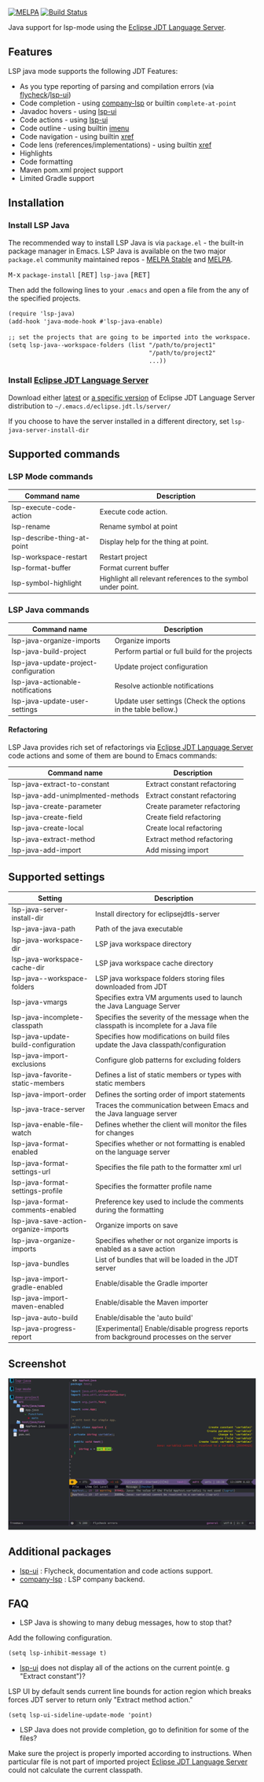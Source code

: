 [![MELPA](https://melpa.org/packages/lsp-java-badge.svg)](https://melpa.org/#/lsp-java)
[![Build Status](https://travis-ci.com/emacs-lsp/lsp-java.svg?branch=master)](https://travis-ci.com/emacs-lsp/lsp-java)

Java support for lsp-mode using the [Eclipse JDT Language Server](https://projects.eclipse.org/projects/eclipse.jdt.ls).

## Features
LSP java mode supports the following JDT Features:
* As you type reporting of parsing and compilation errors (via [flycheck](https://github.com/flycheck/flycheck)/[lsp-ui](https://github.com/emacs-lsp/lsp-ui))
* Code completion - using [company-lsp](https://github.com/tigersoldier/company-lsp) or builtin ```complete-at-point```
* Javadoc hovers - using [lsp-ui](https://github.com/emacs-lsp/lsp-ui)
* Code actions - using [lsp-ui](https://github.com/emacs-lsp/lsp-ui)
* Code outline - using builtin [imenu](https://www.gnu.org/software/emacs/manual/html_node/emacs/Imenu.html)
* Code navigation - using builtin [xref](https://www.gnu.org/software/emacs/manual/html_node/emacs/Xref.html)
* Code lens (references/implementations) - using builtin [xref](https://www.gnu.org/software/emacs/manual/html_node/emacs/Xref.html)
* Highlights
* Code formatting
* Maven pom.xml project support
* Limited Gradle support

## Installation
### Install LSP Java
The recommended way to install LSP Java is via `package.el` - the built-in package
manager in Emacs.
LSP Java is available on the two major `package.el` community
maintained repos -
[MELPA Stable](http://stable.melpa.org)
and [MELPA](http://melpa.org).

<kbd>M-x</kbd> `package-install` <kbd>[RET]</kbd> `lsp-java` <kbd>[RET]</kbd>

Then add the following lines to your `.emacs` and open a file from the any of the specified projects.
```emacs-lisp
(require 'lsp-java)
(add-hook 'java-mode-hook #'lsp-java-enable)

;; set the projects that are going to be imported into the workspace.
(setq lsp-java--workspace-folders (list "/path/to/project1"
                                        "/path/to/project2"
                                        ...))
```

### Install [Eclipse JDT Language Server](https://projects.eclipse.org/projects/eclipse.jdt.ls)
Download either [latest](http://download.eclipse.org/jdtls/snapshots/jdt-language-server-latest.tar.gz) or [a specific version](http://download.eclipse.org/jdtls/snapshots/?d) of Eclipse JDT Language Server distribution to `~/.emacs.d/eclipse.jdt.ls/server/`

If you choose to have the server installed in a different directory, set `lsp-java-server-install-dir`
## Supported commands
### LSP Mode commands
  | Command name                | Description                                                  |
  |-----------------------------|--------------------------------------------------------------|
  | lsp-execute-code-action     | Execute code action.                                         |
  | lsp-rename                  | Rename symbol at point                                       |
  | lsp-describe-thing-at-point | Display help for the thing at point.                         |
  | lsp-workspace-restart       | Restart project                                              |
  | lsp-format-buffer           | Format current buffer                                        |
  | lsp-symbol-highlight        | Highlight all relevant references to the symbol under point. |
### LSP Java commands

  | Command name                          | Description                                                   |
  |---------------------------------------|---------------------------------------------------------------|
  | lsp-java-organize-imports             | Organize imports                                              |
  | lsp-java-build-project                | Perform partial or full build for the projects                |
  | lsp-java-update-project-configuration | Update project configuration                                  |
  | lsp-java-actionable-notifications     | Resolve actionble notifications                               |
  | lsp-java-update-user-settings         | Update user settings (Check the options in the table bellow.) |
#### Refactoring

LSP Java provides rich set of refactorings via [Eclipse JDT Language
Server](https://projects.eclipse.org/projects/eclipse.jdt.ls) code actions and
some of them are bound to Emacs commands:

  | Command name                      | Description                  |
  |-----------------------------------|------------------------------|
  | lsp-java-extract-to-constant      | Extract constant refactoring |
  | lsp-java-add-unimplmented-methods | Extract constant refactoring |
  | lsp-java-create-parameter         | Create parameter refactoring |
  | lsp-java-create-field             | Create field refactoring     |
  | lsp-java-create-local             | Create local refactoring     |
  | lsp-java-extract-method           | Extract method refactoring   |
  | lsp-java-add-import               | Add missing import           |
## Supported settings
  | Setting                               | Description                                                                            |
  |---------------------------------------|----------------------------------------------------------------------------------------|
  | lsp-java-server-install-dir           | Install directory for eclipsejdtls-server                                              |
  | lsp-java-java-path                    | Path of the java executable                                                            |
  | lsp-java-workspace-dir                | LSP java workspace directory                                                           |
  | lsp-java-workspace-cache-dir          | LSP java workspace cache directory                                                     |
  | lsp-java--workspace-folders           | LSP java workspace folders storing files downloaded from JDT                           |
  | lsp-java-vmargs                       | Specifies extra VM arguments used to launch the Java Language Server                   |
  | lsp-java-incomplete-classpath         | Specifies the severity of the message when the classpath is incomplete for a Java file |
  | lsp-java-update-build-configuration   | Specifies how modifications on build files update the Java classpath/configuration     |
  | lsp-java-import-exclusions            | Configure glob patterns for excluding folders                                          |
  | lsp-java-favorite-static-members      | Defines a list of static members or types with static members                          |
  | lsp-java-import-order                 | Defines the sorting order of import statements                                         |
  | lsp-java-trace-server                 | Traces the communication between Emacs and the Java language server                    |
  | lsp-java-enable-file-watch            | Defines whether the client will monitor the files for changes                          |
  | lsp-java-format-enabled               | Specifies whether or not formatting is enabled on the language server                  |
  | lsp-java-format-settings-url          | Specifies the file path to the formatter xml url                                       |
  | lsp-java-format-settings-profile      | Specifies the formatter profile name                                                   |
  | lsp-java-format-comments-enabled      | Preference key used to include the comments during the formatting                      |
  | lsp-java-save-action-organize-imports | Organize imports on save                                                               |
  | lsp-java-organize-imports             | Specifies whether or not organize imports is enabled as a save action                  |
  | lsp-java-bundles                      | List of bundles that will be loaded in the JDT server                                  |
  | lsp-java-import-gradle-enabled        | Enable/disable the Gradle importer                                                     |
  | lsp-java-import-maven-enabled         | Enable/disable the Maven importer                                                      |
  | lsp-java-auto-build                   | Enable/disable the 'auto build'                                                        |
  | lsp-java-progress-report              | [Experimental] Enable/disable progress reports from background processes on the server |
## Screenshot
![demo](images/demo.png)
## Additional packages
* [lsp-ui](https://github.com/emacs-lsp/lsp-ui) : Flycheck, documentation and code actions support.
* [company-lsp](https://github.com/tigersoldier/company-lsp) : LSP company backend.
## FAQ
* LSP Java is showing to many debug messages, how to stop that?

Add the following configuration.
```emacs-lisp
(setq lsp-inhibit-message t)
```
* [lsp-ui](https://github.com/emacs-lsp/lsp-ui) does not display all of the actions on the current point(e. g "Extract constant")?

LSP UI by default sends current line bounds for action region which breaks forces JDT server to return only "Extract method action."
```emacs-lisp
(setq lsp-ui-sideline-update-mode 'point)
```
* LSP Java does not provide completion, go to definition for some of the files?

Make sure the project is properly imported according to instructions. When particular file is not part of imported project [Eclipse JDT Language Server](https://projects.eclipse.org/projects/eclipse.jdt.ls) could not calculate the current classpath.
